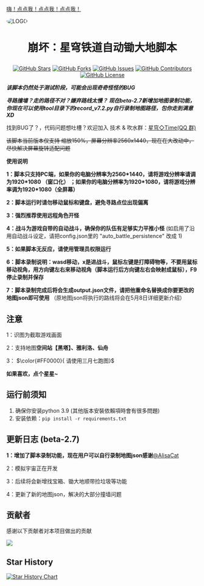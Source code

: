 [嗨！点点我！点点我！点点我！](#注意)

<img alt="LOGO" src="https://github.com/Starry-Wind/Honkai-Star-Rail/blob/318c2c19c45d7c26f6b663a57018519f367a09a5/temp/love!.png" style="border-radius:50%">

<div align="center">

<h1 align="center">

崩坏：星穹铁道自动锄大地脚本

</h1>
 
[![GitHub Stars](https://img.shields.io/github/stars/Starry-Wind/Honkai-Star-Rail?style=flat-square)](https://github.com/Starry-Wind/Honkai-Star-Rail/stargazers)
[![GitHub Forks](https://img.shields.io/github/forks/Starry-Wind/Honkai-Star-Rail?style=flat-square)](https://github.com/Starry-Wind/Honkai-Star-Rail/network)
[![GitHub Issues](https://img.shields.io/github/issues/Starry-Wind/Honkai-Star-Rail?style=flat-square)](https://github.com/Starry-Wind/Honkai-Star-Rail/issues)
[![GitHub Contributors](https://img.shields.io/github/contributors/Starry-Wind/Honkai-Star-Rail?style=flat-square)](https://github.com/Starry-Wind/Honkai-Star-Rail/graphs/contributors)
[![GitHub License](https://img.shields.io/github/license/Starry-Wind/Honkai-Star-Rail?style=flat-square)](https://github.com/Starry-Wind/Honkai-Star-Rail/blob/main/LICENSE)
</div>

*****该脚本仍然处于测试阶段，可能会出现奇奇怪怪的BUG*****

***寻路撞墙？走的路径不对？嫌弃路线太慢？ 现在beta-2.7新增加地图录制功能，你现在可以使用tool目录下的record_v7.2.py自行录制地图路径，包你走到满意 XD***

找到BUG了？，代码问题想吐槽？欢迎加入 技术 & 吹水群：[星穹◇Time(QQ 群)](https://qm.qq.com/cgi-bin/qm/qr?k=xdCO46fHlVcY7D2L7elXzqcxL3nyTGnW&jump_from=webapi&authKey=uWZooQ2szv+nG/re7luCKn8LW1KibSb0vvi0FycA45Mglm5AGM1GP2iJ+SiWmDwg)<br>

~~该脚本当前版本仅支持 缩放150%，屏幕分辨率2560x1440，现在在大改动中，尽快解决屏幕旋转适配问题~~

****使用说明****

**1：脚本只支持PC端，如果你的电脑分辨率为2560\*1440，请将游戏分辨率请调为1920\*1080 （窗口化） ；如果你的电脑分辨率为1920\*1080，请将游戏分辨率调为1920\*1080（全屏幕）**

**2：脚本运行时请勿移动鼠标和键盘，避免寻路点位出现偏离** 

**3：强烈推荐使用远程角色开怪**

**4：战斗为游戏自带的自动战斗，确保你的队伍有足够实力平推小怪** 
(如启用了沿用自动战斗设定，请把config.json里的 "auto_battle_persistence" 改成 1) 

**5：如果脚本无反应，请使用管理员权限运行**

**6：脚本录制说明：wasd移动，x是进战斗，鼠标左键是打障碍物等，不要用鼠标移动视角，用方向键左右来移动视角（脚本运行后方向键左右会映射成鼠标），F9停止录制并保存**

**7：脚本录制完成后将会生成output.json文件，请把他重命名替换成你要更改的地图json即可使用** （原地图json将执行的路线将会在5月8日详细更新介绍）
 
## 注意
 
 1：识图为截取游戏画面
 
 2：支持地图**空间站【黑塔】、雅利洛、仙舟**

 3： $\color{#FF0000}{ 请使用三月七跑图}$
 
 ****如果喜欢，点个星星~****

## 运行前须知

1. 确保你安装python 3.9 (其他版本安裝依賴項時會有很多問題)
2. 安装依赖：`pip install -r requirements.txt`

## 更新日志 (beta-2.7)

**1：增加了脚本录制功能，现在用户可以自行录制地图json感谢**[@AlisaCat](https://github.com/AlisaCat-S)<br>

2：模拟宇宙正在开发

3：后续将会新增找宝箱、锄大地顺带捡垃圾等功能

4：更新了新的地图json，解决的大部分撞墙问题

## 贡献者

感谢以下贡献者对本项目做出的贡献

<a href="https://github.com/Starry-Wind/Honkai-Star-Rail/graphs/contributors">
  <img src="https://contrib.rocks/image?repo=Starry-Wind/Honkai-Star-Rail" />

</a>

## Star History

[![Star History Chart](https://api.star-history.com/svg?repos=Starry-Wind/Honkai-Star-Rail&type=Date)](https://star-history.com/#Starry-Wind/Honkai-Star-Rail&Date)
